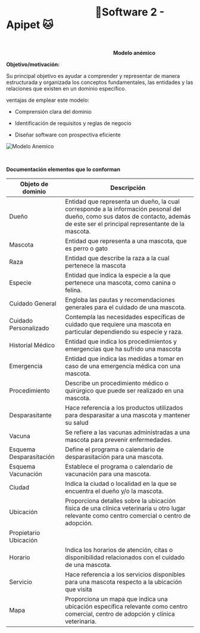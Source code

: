 #  &nbsp;&nbsp;&nbsp;&nbsp;&nbsp;&nbsp;&nbsp;&nbsp;&nbsp;&nbsp;&nbsp;&nbsp;&nbsp;&nbsp;&nbsp;&nbsp;&nbsp;&nbsp;&nbsp;&nbsp;&nbsp;&nbsp;&nbsp;&nbsp;&nbsp;&nbsp;&nbsp;&nbsp;&nbsp;&nbsp;&nbsp;&nbsp;&nbsp;&nbsp;&nbsp;&nbsp;🐶Software 2 - Apipet 🐱  #

<br>

&nbsp;&nbsp;&nbsp;&nbsp;&nbsp;&nbsp;&nbsp;&nbsp;&nbsp;&nbsp;&nbsp;&nbsp;&nbsp;&nbsp;&nbsp;&nbsp;&nbsp;&nbsp;&nbsp;&nbsp;&nbsp;&nbsp;&nbsp;&nbsp;&nbsp;&nbsp;&nbsp;&nbsp;&nbsp;&nbsp;&nbsp;&nbsp;&nbsp;&nbsp;&nbsp;&nbsp;&nbsp;&nbsp;&nbsp;&nbsp;&nbsp;&nbsp;&nbsp;&nbsp;&nbsp;&nbsp;&nbsp;&nbsp;&nbsp;&nbsp;&nbsp;&nbsp;&nbsp;&nbsp;&nbsp;&nbsp;&nbsp;&nbsp;&nbsp;&nbsp;&nbsp;&nbsp;&nbsp;&nbsp;&nbsp;&nbsp;&nbsp;&nbsp;&nbsp;&nbsp;&nbsp;&nbsp;
**Modelo anémico**


**Objetivo/motivación:**

Su principal objetivo es ayudar a comprender y representar de manera estructurada y organizada los conceptos fundamentales, las entidades y las relaciones que existen en un dominio específico.

ventajas de emplear este modelo:

- Comprensión clara del dominio

- Identificación de requisitos y reglas de negocio

- Diseñar software con prospectiva eficiente




![Modelo Anemico](https://github.com/MiguelRiosT/S2Apipet/blob/main/Documentaci%C3%B3n/Modelo%20anemico/ModeloAnemico.png)

<br>

**Documentación elementos que lo conforman**


| Objeto de dominio | Descripción |
| --------- | --------- |
| Dueño    | Entidad que representa un dueño, la cual corresponde a la información pesonal del dueño, como sus datos de contacto, además de este ser el principal representante de la mascota.     |
| Mascota    |  Entidad que representa a una mascota, que es perro o gato |
| Raza    | Entidad que describe la raza a la cual pertenece la mascota   |
| Especie    |   Entidad que indica la especie a la que pertenece una mascota, como canina o felina.  |
| Cuidado General    | Engloba las pautas y recomendaciones generales para el cuidado de una mascota.   |
| Cuidado Personalizado    |  Contempla las necesidades específicas de cuidado que requiere una mascota en particular dependiendo su especie y raza.  |
| Historial Médico    | Entidad que indica los procedimientos y emergencias que ha sufrido una mascota  |
| Emergencia    |  Entidad que indica las medidas a tomar en caso de una emergencia médica con una mascota.   |
| Procedimiento    |  Describe un procedimiento médico o quirúrgico que puede ser realizado en una mascota.    |
| Desparasitante    |  Hace referencia a los productos utilizados para desparasitar a una mascota y mantener su salud   |
| Vacuna    |  Se refiere a las vacunas administradas a una mascota para prevenir enfermedades.   |
| Esquema Desparasitación    | Define el programa o calendario de desparasitación para una mascota.   |
| Esquema Vacunación    |  Establece el programa o calendario de vacunación para una mascota.  |
| Ciudad    |  Indica la ciudad o localidad en la que se encuentra el dueño y/o la mascota.   |
| Ubicación    |  Proporciona detalles sobre la ubicación física de una clínica veterinaria u otro lugar relevante como centro comercial o centro de adopción.   |
| Propietario Ubicación    |    |
| Horario    |  Indica los horarios de atención, citas o disponibilidad relacionados con el cuidado de una mascota.   |
| Servicio    | Hace referencia a los servicios disponibles para una mascota respecto a la ubicación que visita   |
| Mapa    |  Proporciona un mapa que indica una ubicación específica relevante como centro comercial, centro de adopción y clínica veterinaria.  |


